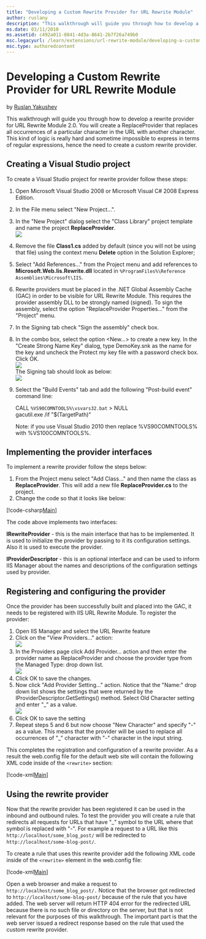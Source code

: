 ```yaml
---
title: "Developing a Custom Rewrite Provider for URL Rewrite Module"
author: ruslany
description: "This walkthrough will guide you through how to develop a rewrite provider for URL Rewrite Module 2.0. You will create a ReplaceProvider that replaces all occ..."
ms.date: 03/11/2010
ms.assetid: c492a011-0841-4d3a-8641-2b7f26a749b0
msc.legacyurl: /learn/extensions/url-rewrite-module/developing-a-custom-rewrite-provider-for-url-rewrite-module
msc.type: authoredcontent
---
```

# Developing a Custom Rewrite Provider for URL Rewrite Module

by [Ruslan Yakushev](https://github.com/ruslany)

This walkthrough will guide you through how to develop a rewrite provider for URL Rewrite Module 2.0. You will create a ReplaceProvider that replaces all occurrences of a particular character in the URL with another character. This kind of logic is really hard and sometime impossible to express in terms of regular expressions, hence the need to create a custom rewrite provider.

## Creating a Visual Studio project

To create a Visual Studio project for rewrite provider follow these steps:

1. Open Microsoft Visual Studio 2008 or Microsoft Visual C# 2008 Express Edition.
2. In the File menu select "New Project...".
3. In the "New Project" dialog select the "Class Library" project template and name the project **ReplaceProvider**.  
    [![](developing-a-custom-rewrite-provider-for-url-rewrite-module/_static/image4.png)](developing-a-custom-rewrite-provider-for-url-rewrite-module/_static/image2.png)
4. Remove the file **Class1.cs** added by default (since you will not be using that file) using the context menu **Delete** option in the Solution Explorer;
5. Select "Add References..." from the Project menu and add references to **Microsoft.Web.Iis.Rewrite.dll** located in `%ProgramFiles%\Reference Assemblies\Microsoft\IIS`.
6. Rewrite providers must be placed in the .NET Global Assembly Cache (GAC) in order to be visible for URL Rewrite Module. This requires the provider assembly DLL to be strongly named (signed). To sign the assembly, select the option "ReplaceProvider Properties..." from the "Project" menu.
7. In the Signing tab check "Sign the assembly" check box.
8. In the combo box, select the option &lt;New…&gt; to create a new key. In the "Create Strong Name Key" dialog, type DemoKey.snk as the name for the key and uncheck the Protect my key file with a password check box. Click OK.  
    [![](developing-a-custom-rewrite-provider-for-url-rewrite-module/_static/image8.png)](developing-a-custom-rewrite-provider-for-url-rewrite-module/_static/image6.png)  
   The Signing tab should look as below:  
    [![](developing-a-custom-rewrite-provider-for-url-rewrite-module/_static/image12.png)](developing-a-custom-rewrite-provider-for-url-rewrite-module/_static/image10.png)
9. Select the "Build Events" tab and add the following "Post-build event" command line:  
  
   CALL `%VS90COMNTOOLS%\vsvars32.bat` &gt; NULL   
   gacutil.exe /if "$(TargetPath)"   
  
   Note: if you use Visual Studio 2010 then replace %VS90COMNTOOLS% with %VS100COMNTOOLS%.

## Implementing the provider interfaces

To implement a rewrite provider follow the steps below:

1. From the Project menu select "Add Class..." and then name the class as **ReplaceProvider**. This will add a new file **ReplaceProvider.cs** to the project.
2. Change the code so that it looks like below:

[!code-csharp[Main](developing-a-custom-rewrite-provider-for-url-rewrite-module/samples/sample1.cs)]

The code above implements two interfaces:

**IRewriteProvider** - this is the main interface that has to be implemented. It is used to initialize the provider by passing to it its configuration settings. Also it is used to execute the provider.

**IProviderDescriptor** - this is an optional interface and can be used to inform IIS Manager about the names and descriptions of the configuration settings used by provider.

## Registering and configuring the provider

Once the provider has been successfully built and placed into the GAC, it needs to be registered with IIS URL Rewrite Module. To register the provider:

1. Open IIS Manager and select the URL Rewrite feature
2. Click on the "View Providers..." action:  
    [![](developing-a-custom-rewrite-provider-for-url-rewrite-module/_static/image16.png)](developing-a-custom-rewrite-provider-for-url-rewrite-module/_static/image14.png)
3. In the Providers page click Add Provider... action and then enter the provider name as ReplaceProvider and choose the provider type from the Managed Type: drop down list.  
    [![](developing-a-custom-rewrite-provider-for-url-rewrite-module/_static/image20.png)](developing-a-custom-rewrite-provider-for-url-rewrite-module/_static/image18.png)
4. Click OK to save the changes.
5. Now click "Add Provider Setting..." action. Notice that the "Name:" drop down list shows the settings that were returned by the IProviderDescriptor.GetSettings() method. Select Old Character setting and enter "\_" as a value.  
    [![](developing-a-custom-rewrite-provider-for-url-rewrite-module/_static/image23.png)](developing-a-custom-rewrite-provider-for-url-rewrite-module/_static/image22.png)
6. Click OK to save the setting
7. Repeat steps 5 and 6 but now choose "New Character" and specify "-" as a value. This means that the provider will be used to replace all occurrences of "\_" character with "-" character in the input string.

This completes the registration and configuration of a rewrite provider. As a result the web.config file for the default web site will contain the following XML code inside of the `<rewrite>` section:

[!code-xml[Main](developing-a-custom-rewrite-provider-for-url-rewrite-module/samples/sample2.xml)]

## Using the rewrite provider

Now that the rewrite provider has been registered it can be used in the inbound and outbound rules. To test the provider you will create a rule that redirects all requests for URLs that have "\_" symbol to the URL where that symbol is replaced with "-". For example a request to a URL like this `http://localhost/some_blog_post/` will be redirected to `http://localhost/some-blog-post/`.

To create a rule that uses this rewrite provider add the following XML code inside of the `<rewrite>` element in the web.config file:

[!code-xml[Main](developing-a-custom-rewrite-provider-for-url-rewrite-module/samples/sample3.xml)]

Open a web browser and make a request to `http://localhost/some_blog_post/.` Notice that the browser got redirected to `http://localhost/some-blog-post/` because of the rule that you have added. The web server will return HTTP 404 error for the redirected URL because there is no such file or directory on the server, but that is not relevant for the purposes of this walkthrough. The important part is that the web server issued a redirect response based on the rule that used the custom rewrite provider.
